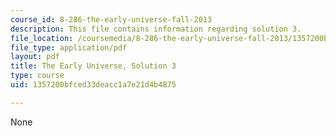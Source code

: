 ```yaml
---
course_id: 8-286-the-early-universe-fall-2013
description: This file contains information regarding solution 3.
file_location: /coursemedia/8-286-the-early-universe-fall-2013/1357200bfced33deacc1a7e21d4b4875_MIT8_286F13_q3sols.pdf
file_type: application/pdf
layout: pdf
title: The Early Universe, Solution 3
type: course
uid: 1357200bfced33deacc1a7e21d4b4875

---
```

None